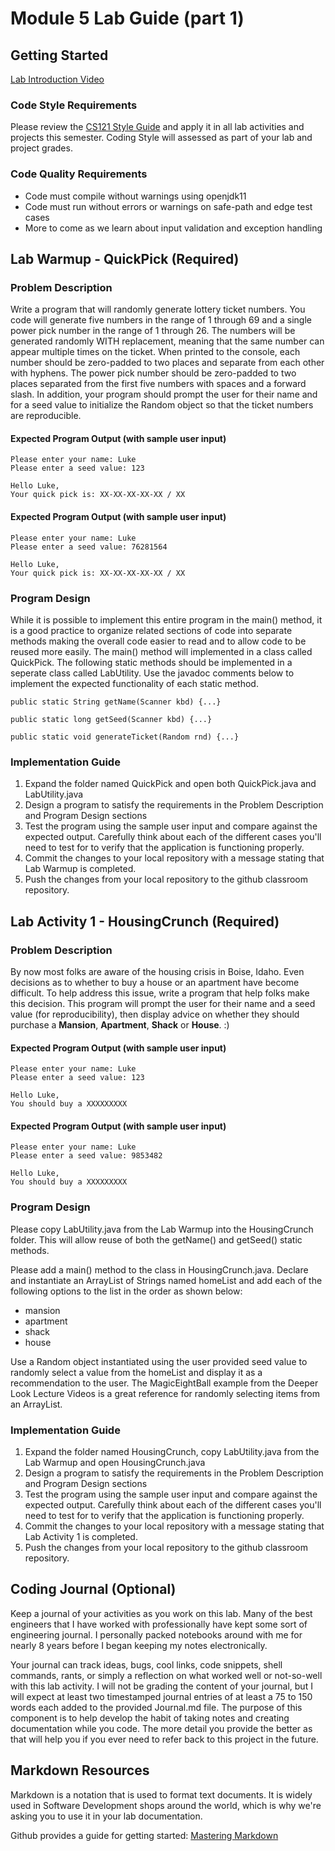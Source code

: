# Module 5 Lab Guide (part 1)
## Getting Started
[Lab Introduction Video](https://youtu.be/4m5AwuwMg6E)  

### Code Style Requirements
Please review the [CS121 Style Guide](https://docs.google.com/document/d/1LWbGQBKkApnNAzzgwOSvRM03DmhYWx5yEfecT2WXfjI/edit?usp=sharing) and apply it in all lab activities and projects this semester. Coding Style will assessed as part of your lab and project grades.

### Code Quality Requirements
- Code must compile without warnings using openjdk11
- Code must run without errors or warnings on safe-path and edge test cases
- More to come as we learn about input validation and exception handling

## Lab Warmup - QuickPick (Required)
### Problem Description

Write a program that will randomly generate lottery ticket numbers. You code will generate five numbers in the range of 1 through 69 and a single power pick number in the range of 1 through 26. The numbers will be generated randomly WITH replacement, meaning that the same number can appear multiple times on the ticket. When printed to the console, each number should be zero-padded to two places and separate from each other with hyphens. The power pick number should be zero-padded to two places separated from the first five numbers with spaces and a forward slash. In addition, your program should prompt the user for their name and for a seed value to initialize the Random object so that the ticket numbers are reproducible.

#### Expected Program Output (with sample user input)
```
Please enter your name: Luke
Please enter a seed value: 123

Hello Luke,
Your quick pick is: XX-XX-XX-XX-XX / XX
```

#### Expected Program Output (with sample user input)
```
Please enter your name: Luke
Please enter a seed value: 76281564

Hello Luke,
Your quick pick is: XX-XX-XX-XX-XX / XX
```

### Program Design
While it is possible to implement this entire program in the main() method, it is a good practice to organize related sections of code into separate methods making the overall code easier to read and to allow code to be reused more easily. The main() method will implemented in a class called QuickPick. The following static methods should be implemented in a seperate class called LabUtility. Use the javadoc comments below to implement the expected functionality of each static method.

```
public static String getName(Scanner kbd) {...}
```

```
public static long getSeed(Scanner kbd) {...}
```

```
public static void generateTicket(Random rnd) {...}
```

### Implementation Guide
1. Expand the folder named QuickPick and open both QuickPick.java and LabUtility.java
2. Design a program to satisfy the requirements in the Problem Description and Program Design sections
3. Test the program using the sample user input and compare against the expected output. Carefully think about each of the different cases you'll need to test for to verify that the application is functioning properly.
4. Commit the changes to your local repository with a message stating that Lab Warmup is completed.
5. Push the changes from your local repository to the github classroom repository.

## Lab Activity 1 - HousingCrunch (Required)
### Problem Description

By now most folks are aware of the housing crisis in Boise, Idaho. Even decisions as to whether to buy a house or an apartment have become difficult. To help address this issue, write a program that help folks make this decision. This program will prompt the user for their name and a seed value (for reproducibility), then display advice on whether they should purchase a **Mansion**, **Apartment**, **Shack** or **House**.  :) 

#### Expected Program Output (with sample user input)
```
Please enter your name: Luke
Please enter a seed value: 123

Hello Luke,
You should buy a XXXXXXXXX
```

#### Expected Program Output (with sample user input)
```
Please enter your name: Luke
Please enter a seed value: 9853482

Hello Luke,
You should buy a XXXXXXXXX
```

### Program Design
Please copy LabUtility.java from the Lab Warmup into the HousingCrunch folder.  This will allow reuse of both the getName() and getSeed() static methods.  

Please add a main() method to the class in HousingCrunch.java.  Declare and instantiate an ArrayList of Strings named homeList and add each of the following options to the list in the order as shown below:
- mansion
- apartment
- shack
- house

Use a Random object instantiated using the user provided seed value to randomly select a value from the homeList and display it as a recommendation to the user. The MagicEightBall example from the Deeper Look Lecture Videos is a great reference for randomly selecting items from an ArrayList.


### Implementation Guide
1. Expand the folder named HousingCrunch, copy LabUtility.java from the Lab Warmup and open HousingCrunch.java
2. Design a program to satisfy the requirements in the Problem Description and Program Design sections
3. Test the program using the sample user input and compare against the expected output. Carefully think about each of the different cases you'll need to test for to verify that the application is functioning properly.
4. Commit the changes to your local repository with a message stating that Lab Activity 1 is completed.
5. Push the changes from your local repository to the github classroom repository.

## Coding Journal (Optional)
Keep a journal of your activities as you work on this lab. Many of the best engineers that I have worked with professionally have kept some sort of engineering journal. I personally packed notebooks around with me for nearly 8 years before I began keeping my notes electronically.   

Your journal can track ideas, bugs, cool links, code snippets, shell commands, rants, or simply a reflection on what worked well or not-so-well with this lab activity. I will not be grading the content of your journal, but I will expect at least two timestamped journal entries of at least a 75 to 150 words each added to the provided Journal.md file.  The purpose of this component is to help develop the habit of taking notes and creating documentation while you code. The more detail you provide the better as that will help you if you ever need to refer back to this project in the future.

## Markdown Resources
Markdown is a notation that is used to format text documents.  It is widely used in Software Development shops around the world, which is why we're asking you to use it in your lab documentation.  

Github provides a guide for getting started:  [Mastering Markdown](https://guides.github.com/features/mastering-markdown/)
